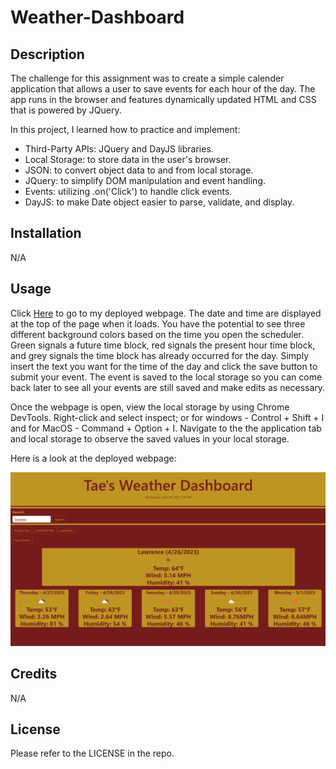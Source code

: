 # Weather-Dashboard

## Description

The challenge for this assignment was to create a simple calender application that allows a user to save events for each hour of the day. The app runs in the browser and features dynamically updated HTML and CSS that is powered by JQuery.

In this project, I learned how to practice and implement:
- Third-Party APIs: JQuery and DayJS libraries. 
- Local Storage: to store data in the user's browser.
- JSON: to convert object data to and from local storage.
- JQuery: to simplify DOM manipulation and event handling.
- Events: utilizing .on('Click') to handle click events.
- DayJS: to make Date object easier to parse, validate, and display.


## Installation

N/A

## Usage

Click [Here](https://afrazier01.github.io/Daily-Planner/) to go to my deployed webpage. The date and time are displayed at the top of the page when it loads. You have the potential to see three different background colors based on the time you open the scheduler. Green signals a future time block, red signals the present hour time block, and grey signals the time block has already occurred for the day. Simply insert the text you want for the time of the day and click the save button to submit your event. The event is saved to the local storage so you can come back later to see all your events are still saved and make edits as necessary. 

Once the webpage is open, view the local storage by using Chrome DevTools. Right-click and select inspect; or for windows - Control + Shift + I and for MacOS - Command + Option + I. Navigate to the the application tab and local storage to observe the saved values in your local storage.

Here is a look at the deployed webpage:

![Screenshot of deployed website](./assets/images/screenshot.png)


## Credits

N/A

## License

Please refer to the LICENSE in the repo.